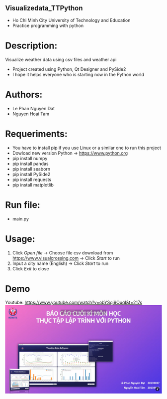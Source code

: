 ## Visualizedata_TTPython
* Ho Chi Minh City University of Technology and Education
* Practice programming with python

# Description:
Visualize weather data using csv files and weather api
* Project created using Python, Qt Designer and PySide2
* I hope it helps everyone who is starting now in the Python world

# Authors:
* Le Phan Nguyen Dat
* Nguyen Hoai Tam

# Requeriments:
* You have to install pip if you use Linux or a similar one to run this project
* Dowload new version Python -> https://www.python.org
* pip install numpy
* pip install pandas
* pip install seaborn
* pip install PySide2
* pip install requests
* pip install matplotlib

# Run file:
* main.py

# Usage:
1. Click _Open file_ -> Choose file csv download from https://www.visualcrossing.com -> Click _Start_ to run
2. Input a city name (English) -> Click _Start_ to run
3. Click _Exit_ to close

# Demo
Youtube: https://www.youtube.com/watch?v=obYSqi9OuqI&t=217s
![Logo](https://github.com/datphannguyenle/Visualizedata_TTPython/blob/main/No_1.png)
